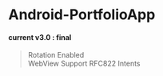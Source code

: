 # Android-PortfolioApp
#### current v3.0 : final

> Rotation Enabled      
> WebView Support
> RFC822 Intents
